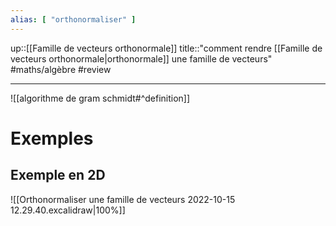 ```yaml
---
alias: [ "orthonormaliser" ]
---
```

up::[[Famille de vecteurs orthonormale]]
title::"comment rendre [[Famille de vecteurs orthonormale|orthonormale]] une famille de vecteurs"
#maths/algèbre #review 

---


![[algorithme de gram schmidt#^definition]]

# Exemples 
## Exemple en 2D
![[Orthonormaliser une famille de vecteurs 2022-10-15 12.29.40.excalidraw|100%]]

